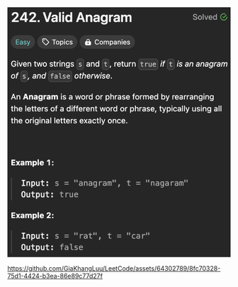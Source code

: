 <img width="565" alt="topic" src="./topic_valid_anagram.png">

https://github.com/GiaKhangLuu/LeetCode/assets/64302789/8fc70328-75d1-4424-b3ea-86e89c77d27f

